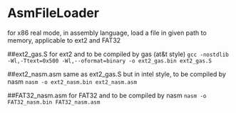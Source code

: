 # AsmFileLoader
for x86 real mode, in assembly language, load a file in given path to memory, applicable to ext2 and FAT32

##ext2_gas.S
for ext2 and to be compiled by gas (at&t style)
`gcc -nostdlib -Wl,-Ttext=0x500 -Wl,--oformat=binary -o ext2_gas.bin ext2_gas.S`

##ext2_nasm.asm
same as ext2_gas.S but in intel style, to be compiled by nasm
`nasm -o ext2_nasm.bin ext2_nasm.asm`

##FAT32_nasm.asm
for FAT32 and to be compiled by nasm
`nasm -o FAT32_nasm.bin FAT32_nasm.asm`